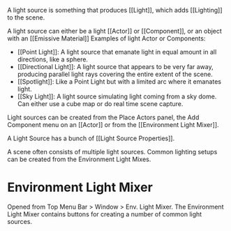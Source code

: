 A light source is something that produces [[Light]], which adds [[Lighting]] to the scene.

A light source can either be a light [[Actor]] or [[Component]], or an object with an [[Emissive Material]]
Examples of light Actor or Components:

- [[Point Light]]: A light source that emanate light in equal amount in all directions, like a sphere.
- [[Directional Light]]: A light source that appears to be very far away, producing parallel light rays covering the entire extent of the scene.
- [[Spotlight]]: Like a Point Light but with a limited arc where it emanates light.
- [[Sky Light]]: A light source simulating light coming from a sky dome. Can either use a cube map or do real time scene capture.

Light sources can be created from the Place Actors panel, the Add Component menu on an [[Actor]] or from the [[Environment Light Mixer]].

A Light Source has a bunch of [[Light Source Properties]].

A scene often consists of multiple light sources.
Common lighting setups can be created from the Environment Light Mixes.

# Environment Light Mixer

Opened from Top Menu Bar > Window > Env. Light Mixer.
The Environment Light Mixer contains buttons for creating a number of common light sources.

